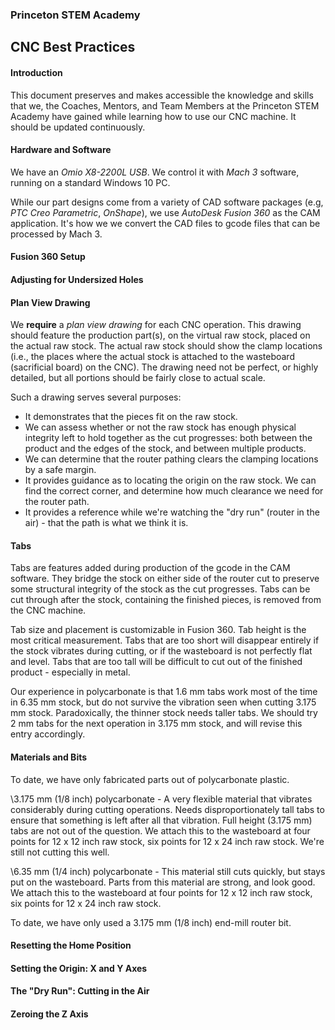 ### Princeton STEM Academy

## CNC Best Practices

#### Introduction

This document preserves and makes accessible the knowledge and skills that we, the Coaches, Mentors, and Team Members at the Princeton STEM Academy have gained while learning how to use our CNC machine.
It should be updated continuously.

#### Hardware and Software

We have an _Omio X8-2200L USB_.  We control it with _Mach 3_ software, running on a standard Windows 10 PC.

While our part designs come from a variety of CAD software packages (e.g, _PTC Creo Parametric_, _OnShape_), we use _AutoDesk Fusion 360_ as the CAM application.
It's how we we convert the CAD files to gcode files that can be processed by Mach 3.

#### Fusion 360 Setup

#### Adjusting for Undersized Holes

#### Plan View Drawing

We **require** a _plan view drawing_ for each CNC operation.
This drawing should feature the production part(s), on the virtual raw stock, placed on the actual raw stock.
The actual raw stock should show the clamp locations (i.e., the places where the actual stock is attached to the wasteboard (sacrificial board) on the CNC).
The drawing need not be perfect, or highly detailed, but all portions should be fairly close to actual scale.

Such a drawing serves several purposes:

- It demonstrates that the pieces fit on the raw stock.
- We can assess whether or not the raw stock has enough physical integrity left to hold together as the cut progresses: both between the product and the edges of the stock, and between multiple products.
- We can determine that the router pathing clears the clamping locations by a safe margin.
- It provides guidance as to locating the origin on the raw stock.  We can find the correct corner, and determine how much clearance we need for the router path.
- It provides a reference while we're watching the "dry run" (router in the air) - that the path is what we think it is.

#### Tabs

Tabs are features added during production of the gcode in the CAM software.
They bridge the stock on either side of the router cut to preserve some structural integrity of the stock as the cut progresses.
Tabs can be cut through after the stock, containing the finished pieces, is removed from the CNC machine.

Tab size and placement is customizable in Fusion 360.
Tab height is the most critical measurement.
Tabs that are too short will disappear entirely if the stock vibrates during cutting, or if the wasteboard is not perfectly flat and level.
Tabs that are too tall will be difficult to cut out of the finished product - especially in metal.

Our experience in polycarbonate is that 1.6 mm tabs work most of the time in 6.35 mm stock, but do not survive the vibration seen when cutting 3.175 mm stock.
Paradoxically, the thinner stock needs taller tabs.
We should try 2 mm tabs for the next operation in 3.175 mm stock, and will revise this entry accordingly.

#### Materials and Bits

To date, we have only fabricated parts out of polycarbonate plastic.

\3.175 mm (1/8 inch) polycarbonate - A very flexible material that vibrates considerably during cutting operations.
Needs disproportionately tall tabs to ensure that something is left after all that vibration.
Full height (3.175 mm) tabs are not out of the question.
We attach this to the wasteboard at four points for 12 x 12 inch raw stock, six points for 12 x 24 inch raw stock.
We're still not cutting this well.

\6.35 mm (1/4 inch) polycarbonate - This material still cuts quickly, but stays put on the wasteboard.
Parts from this material are strong, and look good.
We attach this to the wasteboard at four points for 12 x 12 inch raw stock, six points for 12 x 24 inch raw stock.

To date, we have only used a 3.175 mm (1/8 inch) end-mill router bit.

#### Resetting the Home Position

#### Setting the Origin: X and Y Axes

#### The "Dry Run": Cutting in the Air

#### Zeroing the Z Axis
